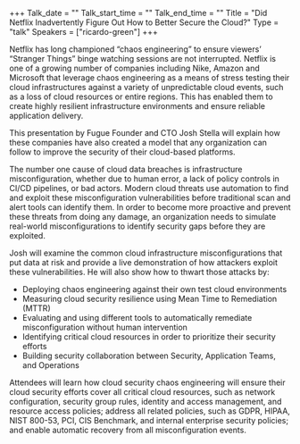 +++
Talk_date = ""
Talk_start_time = ""
Talk_end_time = ""
Title = "Did Netflix Inadvertently Figure Out How to Better Secure the Cloud?"
Type = "talk"
Speakers = ["ricardo-green"]
+++

Netflix has long championed “chaos engineering” to ensure viewers’ “Stranger Things” binge watching sessions are not interrupted. Netflix is one of a growing number of companies including Nike, Amazon and Microsoft that leverage chaos engineering as a means of stress testing their cloud infrastructures against a variety of unpredictable cloud events, such as a loss of cloud resources or entire regions. This has enabled them to create highly resilient infrastructure environments and ensure reliable application delivery.

This presentation by Fugue Founder and CTO Josh Stella will explain how these companies have also created a model that any organization can follow to improve the security of their cloud-based platforms.

The number one cause of cloud data breaches is infrastructure misconfiguration, whether due to human error, a lack of policy controls in CI/CD pipelines, or bad actors. Modern cloud threats use automation to find and exploit these misconfiguration vulnerabilities before traditional scan and alert tools can identify them. In order to become more  proactive and prevent these threats from doing any damage, an organization needs to simulate real-world misconfigurations to identify security gaps before they are exploited.  

Josh will examine the common cloud infrastructure misconfigurations that put data at risk and provide a live demonstration of how attackers exploit these vulnerabilities. He will also show how to thwart those attacks by:

* Deploying chaos engineering against their own test cloud environments
* Measuring cloud security resilience using Mean Time to Remediation (MTTR)
* Evaluating and using different tools to automatically remediate misconfiguration without human intervention
* Identifying critical cloud resources in order to prioritize their security efforts
* Building security collaboration between Security, Application Teams, and Operations

Attendees will learn how cloud security chaos engineering will ensure their cloud security efforts cover all critical cloud resources, such as network configuration, security group rules, identity and access management, and resource access policies; address all related policies, such as GDPR, HIPAA, NIST 800-53, PCI, CIS Benchmark, and internal enterprise security policies; and enable automatic recovery from all misconfiguration events.
